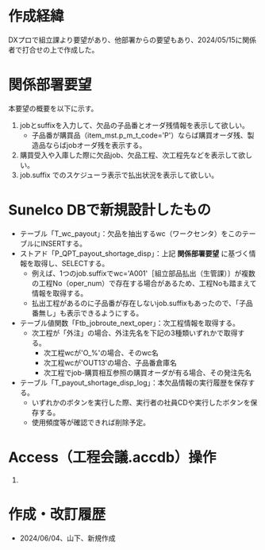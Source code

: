 # 作成経緯
DXプロで組立課より要望があり、他部署からの要望もあり、2024/05/15に関係者で打合せの上で作成した。

# 関係部署要望
本要望の概要を以下に示す。
1. jobとsuffixを入力して、欠品の子品番とオーダ残情報を表示して欲しい。
   - 子品番が購買品（item_mst.p_m_t_code='P'）ならば購買オーダ残、製造品ならばjobオーダ残を表示する。
2. 購買受入や入庫した際に欠品job、欠品工程、次工程先などを表示して欲しい。
3. job.suffix でのスケジューラ表示で払出状況を表示して欲しい。

# Sunelco DBで新規設計したもの
- テーブル「T_wc_payout」：欠品を抽出するwc（ワークセンタ）をこのテーブルにINSERTする。
- ストアド「P_QPT_payout_shortage_disp」：上記 **関係部署要望** に基づく情報を取得し、SELECTする。
  - 例えば、1つのjob.suffixでwc='A001'［組立部品払出（生管課）〕が複数の工程No（oper_num）で存在する場合があるため、工程Noも踏まえて情報を取得する。
  - 払出工程があるのに子品番が存在しないjob.suffixもあったので、「子品番無し」も表示できるようにする。
- テーブル値関数「Ftb_jobroute_next_oper」：次工程情報を取得する。
  - 次工程が「外注」の場合、外注先名を下記の3種類いずれかで取得する。
    - 次工程wcが'O_%'の場合、そのwc名
    - 次工程wcが'OUT13'の場合、子品番倉庫名
    - 次工程でjob-購買相互参照の購買オーダが有る場合、その発注先名
- テーブル「T_payout_shortage_disp_log」：本欠品情報の実行履歴を保存する。
   - いずれかのボタンを実行した際、実行者の社員CDや実行したボタンを保存する。
   - 使用頻度等が確認できれば削除予定。

# Access（工程会議.accdb）操作
1. 



# 作成・改訂履歴
- 2024/06/04、山下、新規作成
  
